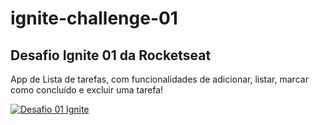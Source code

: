 # ignite-challenge-01
## Desafio Ignite 01 da Rocketseat
App de Lista de tarefas, com funcionalidades de adicionar, listar, marcar como concluído e excluir uma tarefa!

[![Desafio 01 Ignite](https://res.cloudinary.com/marcomontalbano/image/upload/v1636748943/video_to_markdown/images/youtube--PekLkP5H04Y-c05b58ac6eb4c4700831b2b3070cd403.jpg)](https://youtu.be/PekLkP5H04Y "Desafio 01 Ignite")
